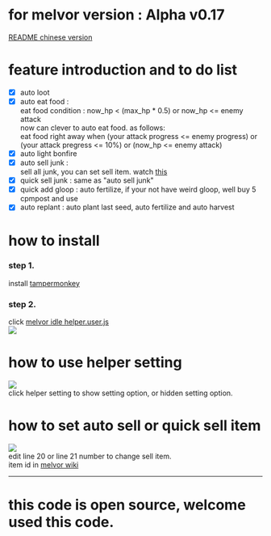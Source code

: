# for melvor version : Alpha v0.17 

[README chinese version](https://github.com/cool9203/MelvorIdle-Helper/blob/master/README.md)  

# feature introduction and to do list
- [x] auto loot
- [x] auto eat food :  
eat food condition : now_hp < (max_hp * 0.5)  or  now_hp <= enemy attack  
now can clever to auto eat food. as follows:  
eat food right away when (your attack progress <= enemy progress) or (your attack pregress <= 10%) or (now_hp <= enemy attack)  
- [x] auto light bonfire
- [x] auto sell junk :  
sell all junk, you can set sell item. watch [this](#how-to-set-auto-sell-or-quick-sell-item)  
- [x] quick sell junk : same as "auto sell junk"
- [x] quick add gloop : auto fertilize, if your not have weird gloop, well buy 5 cpmpost and use
- [x] auto replant : auto plant last seed, auto fertilize and auto harvest

# how to install  
### step 1. 
install [tampermonkey](https://chrome.google.com/webstore/detail/tampermonkey/dhdgffkkebhmkfjojejmpbldmpobfkfo)  

### step 2.
click [melvor idle helper.user.js](https://github.com/cool9203/MelvorIdle-Helper/blob/master/melvor%20idle%20helper.user.js)  
![](https://i.imgur.com/JUx8S7T.png)  


# how to use helper setting  
![](https://i.imgur.com/wJdBScd.png)  
click helper setting to show setting option, or hidden setting option.


# how to set auto sell or quick sell item  
![](https://i.imgur.com/N37Vgyz.png)  
edit line 20 or line 21 number to change sell item.  
item id in [melvor wiki](https://wiki.melvoridle.com/index.php?title=Table_of_Items)  

---

# this code is open source, welcome used this code.
